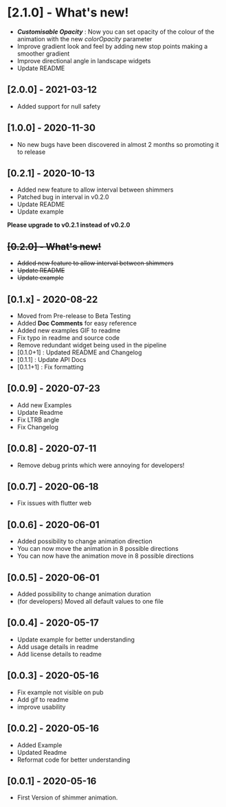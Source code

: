 # [2.1.0] - What's new!

* _**Customisable Opacity**_ : Now you can set opacity of the colour of the animation with the new _colorOpacity_ parameter
* Improve gradient look and feel by adding new stop points making a smoother gradient
* Improve directional angle in landscape widgets
* Update README


## [2.0.0] - 2021-03-12

* Added support for null safety

## [1.0.0] - 2020-11-30

* No new bugs have been discovered in almost 2 months so promoting it to release

## [0.2.1] - 2020-10-13

* Added new feature to allow interval between shimmers
* Patched bug in interval in v0.2.0
* Update README
* Update example

**Please upgrade to v0.2.1 instead of v0.2.0**
## ~~[0.2.0] - What's new!~~

* ~~Added new feature to allow interval between shimmers~~
* ~~Update README~~
* ~~Update example~~

## [0.1.x] - 2020-08-22

* Moved from Pre-release to Beta Testing
* Added **Doc Comments** for easy reference
* Added new examples GIF to readme
* Fix typo in readme and source code
* Remove redundant widget being used in the pipeline
* [0.1.0+1] : Updated README and Changelog
* [0.1.1] : Update API Docs
* [0.1.1+1] : Fix formatting

## [0.0.9] - 2020-07-23

* Add new Examples
* Update Readme
* Fix LTRB angle
* Fix Changelog

## [0.0.8] - 2020-07-11

* Remove debug prints which were annoying for developers!

## [0.0.7] - 2020-06-18

* Fix issues with flutter web

## [0.0.6] - 2020-06-01

* Added possibility to change animation direction
* You can now move the animation in 8 possible directions
* You can now have the animation move in 8 possible directions

## [0.0.5] - 2020-06-01

* Added possibility to change animation duration
* (for developers) Moved all default values to one file

## [0.0.4] - 2020-05-17

* Update example for better understanding
* Add usage details in readme
* Add license details to readme

## [0.0.3] - 2020-05-16

* Fix example not visible on pub
* Add gif to readme
* improve usability


## [0.0.2] - 2020-05-16

* Added Example
* Updated Readme
* Reformat code for better understanding


## [0.0.1] - 2020-05-16

* First Version of shimmer animation.
